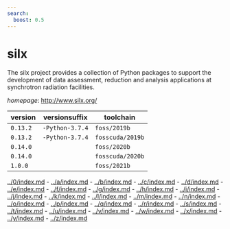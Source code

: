 ```yaml
---
search:
  boost: 0.5
---
```

# silx

The silx project provides a collection of Python packages to support the  development of data assessment, reduction and analysis applications at synchrotron radiation facilities.

*homepage*: <http://www.silx.org/>

version | versionsuffix | toolchain
--------|---------------|----------
``0.13.2`` | ``-Python-3.7.4`` | ``foss/2019b``
``0.13.2`` | ``-Python-3.7.4`` | ``fosscuda/2019b``
``0.14.0`` |  | ``foss/2020b``
``0.14.0`` |  | ``fosscuda/2020b``
``1.0.0`` |  | ``foss/2021b``

[../0/index.md](0) - [../a/index.md](a) - [../b/index.md](b) - [../c/index.md](c) - [../d/index.md](d) - [../e/index.md](e) - [../f/index.md](f) - [../g/index.md](g) - [../h/index.md](h) - [../i/index.md](i) - [../j/index.md](j) - [../k/index.md](k) - [../l/index.md](l) - [../m/index.md](m) - [../n/index.md](n) - [../o/index.md](o) - [../p/index.md](p) - [../q/index.md](q) - [../r/index.md](r) - [../s/index.md](s) - [../t/index.md](t) - [../u/index.md](u) - [../v/index.md](v) - [../w/index.md](w) - [../x/index.md](x) - [../y/index.md](y) - [../z/index.md](z)

